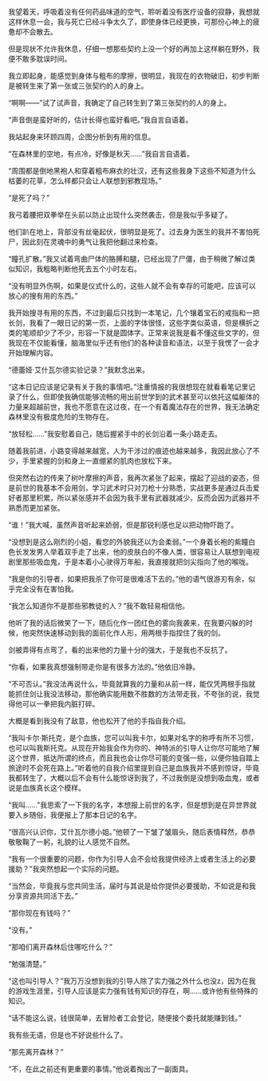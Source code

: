 我望着天，呼吸着没有任何药品味道的空气，聆听着没有医疗设备的寂静，我想就这样休息一会，我与死亡已经斗争太久了，即使身体已经更换，可那份心神上的疲惫却不会散去。

但是现状不允许我休息，仔细一想那些契约上没一个好的再加上这样躺在野外，我便不敢多耽误时间。

我立即起身，能感觉到身体与粗布的摩擦，很明显，我现在的衣物破旧，初步判断是被转生来了第一张或三张契约的人的身上。

“啊啊——”试了试声音，我确定了自己转生到了第三张契约的人的身上。

“声音倒是蛮好听的，估计长得也蛮好看吧。”我自言自语着。

我站起身来环顾四周，企图分析到有用的信息。

“在森林里的空地，有点冷，好像是秋天……”我自言自语着。

“周围都是倒地黑袍人和穿着粗布麻衣的壮汉，还有这些我身下这些不知道为什么枯萎的花草，怎么样都只会让人联想到邪教现场。”

“是死了吗？”

我弓着腰把双拳举在头前以防止出现什么突然袭击，但是我似乎多疑了。

他们趴在地上，背部没有丝毫起伏，很明显是死了。过去身为医生的我并不害怕死尸，因此刻在灵魂中的勇气让我把他翻过来检查。

“瞳孔扩散。”我又试着弯曲尸体的胳膊和腿，已经出现了尸僵，由于稍微了解过类似知识，我粗略判断他死去五个小时左右。

“没有明显外伤啊，如果是仪式什么的，这些人就不会有幸存的可能吧，应该可以放心的搜有用的东西。”

我开始搜寻有用的东西，不过到最后只找到一本笔记，几个镶着宝石的戒指和一把长剑，我看了一眼日记的第一页，上面的字体很怪，这些字类似英语，但是横折之类的笔顺却少了不少，形容一下就是圆体字。正常来说我是看不懂这些文字的，但我现在不仅能看懂，脑海里似乎还有他们的各种读音和语法，以至于我愣了一会才开始理解内容。

“德蕾娅·艾什瓦尔德实验记录？”我默念出来。

“这本日记应该是记录有关于我的事情吧。”注重情报的我很想现在就看看笔记里记录了什么，但即使我确信能够流畅的用出前世学到的武术甚至可以依托这幅躯体的力量来超越前世，我也不愿意在这过夜，在一个有着魔法存在的世界，我无法确定森林里没有极度危险的生物存在。

“放轻松……”我安慰着自己，随后握紧手中的长剑沿着一条小路走去。

随着我前进，小路变得越来越宽，人为干涉过的痕迹也越来越多，我因此放心了不少，手里紧握的剑和身上一直绷紧的肌肉也放松下来。

但突然右边的传来了树叶摩擦的声音，我再次紧张了起来，摆起了迎战的姿态，但是前世的我基本不会用剑，学习武术时只对刀枪十分熟悉，实战更多是通过兵击爱好者那里积累，所以紧张感并不会因为我手里有武器就减少，反而会因为武器并不熟悉而更加紧张。

“谁！”我大喊，虽然声音听起来娇弱，但是那锐利感也足以把动物吓跑了。

“没想到是这么刚烈的小姐，看您的外貌我还以为会柔弱。”一个身着长袍的紫瞳白色长发发男人举着双手走了出来，他的皮肤白的不像人类，很容易让人联想到电视剧里那些吸血鬼，于是本着小心驶得万年船，我直接就把剑尖指向了他的喉咙。

“我是你的引导者，如果把我杀了你可是很难活下去的。”他的语气很游刃有余，似乎完全没有在害怕我。

“我怎么知道你不是那些邪教徒的人？”我不敢轻易相信他。

他听了我的话后微笑了一下，随后化作一团红色的雾向我袭来，在我要闪躲的时候，他突然快速移动到我的面前化作人形，用两根手指捏住了我的剑。

剑被弄得有点弯了，看的出来他的力量十分的强大，于是我也不反抗了。

“你看，如果我真想强制带走你是有很多方法的。”他依旧冷静。

“不可否认。”我没法再说什么，毕竟就算我的力量和从前一样，能仅凭两根手指就能抓住剑让我没法移动，那他确实能用数不胜数的方法带走我，不夸张的说，我觉得他可以一拳把我内脏打碎。

大概是看到我没有了敌意，他也松开了他的手指自我介绍。

“我叫卡尔·斯托克，是个血族，您可以叫我卡尔，如果对名字的称呼有所不习惯，也可以叫我斯托克。从现在开始我会作为你的、神特派的引导人让你尽可能地了解这个世界，抵达所谓的终点，而且我也会让你尽可能的变强一些，以便你独自踏上旅途时不会死在路上。”听着他的自我介绍里提到自己是血族我并不感到惊讶，毕竟我都转生了，大概以后不会有什么能惊讶到我了，不过我倒是没想到吸血鬼，或者说是血族真长这个模样。

“我叫……”我思索了一下我的名字，本想报上前世的名字，但是想到是在异世界就要入乡随俗，我便报上了那本日记的名字。

“很高兴认识你，艾什瓦尔德小姐。”他顿了一下皱了皱眉头，随后表情释然，恭恭敬敬鞠了一躬，礼貌的让人感觉不自然。

“我有一个很重要的问题，你作为引导人会不会给我提供经济上或者生活上的必要援助？”我突然想起一个实际的问题。

“当然会，毕竟我与您共同生活，届时与其说是给你提供必要援助，不如说是和我分享资源共同活下去。”

“那你现在有钱吗？”

“没有。”

“那咱们离开森林后住哪吃什么？”

“勉强清楚。”

“这也叫引导人？”我万万没想到我的引导人除了实力强之外什么也没z，因为在我的游戏生涯里，引导人应该是实力强有钱有知识的存在，啊……或许他有些特殊的知识。

“话不能这么说，钱很简单，去冒险者工会登记，随便接个委托就能赚到钱。”

我有些无语，但是也不好说些什么了。

“那先离开森林？”

“不，在此之前还有更重要的事情。”他说着掏出了一副面具。



